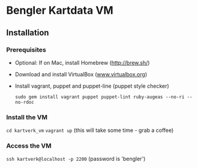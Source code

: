 # Bengler Kartdata VM

## Installation

### Prerequisites
* Optional: If on Mac, install Homebrew (http://brew.sh/)
* Download and install VirtualBox (www.virtualbox.org)
* Install vagrant, puppet and puppet-line (puppet style checker)

   ``sudo gem install vagrant puppet puppet-lint ruby-augeas --no-ri --no-rdoc``

### Install the VM
``cd kartverk_vm``
``vagrant up`` (this will take some time - grab a coffee)

### Access the VM
```ssh kartverk@localhost -p 2200``` (password is 'bengler')
